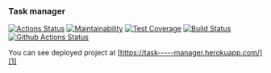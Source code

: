 ### Task manager
[![Actions Status](https://github.com/Andrka/python-project-lvl4/workflows/hexlet-check/badge.svg)](https://github.com/Andrka/python-project-lvl4/actions) [![Maintainability](https://api.codeclimate.com/v1/badges/e5cb5a9661c00f7bb908/maintainability)](https://codeclimate.com/github/Andrka/python-project-lvl4/maintainability) [![Test Coverage](https://api.codeclimate.com/v1/badges/e5cb5a9661c00f7bb908/test_coverage)](https://codeclimate.com/github/Andrka/python-project-lvl4/test_coverage) [![Build Status](https://travis-ci.org/Andrka/python-project-lvl4.svg?branch=main)](https://travis-ci.org/Andrka/python-project-lvl4) [![Github Actions Status](https://github.com/Andrka/python-project-lvl4/workflows/Python%20CI/badge.svg)](https://github.com/Andrka/python-project-lvl4/actions)

You can see deployed project at [https://task-----manager.herokuapp.com/][1]

[1]: https://task-----manager.herokuapp.com/